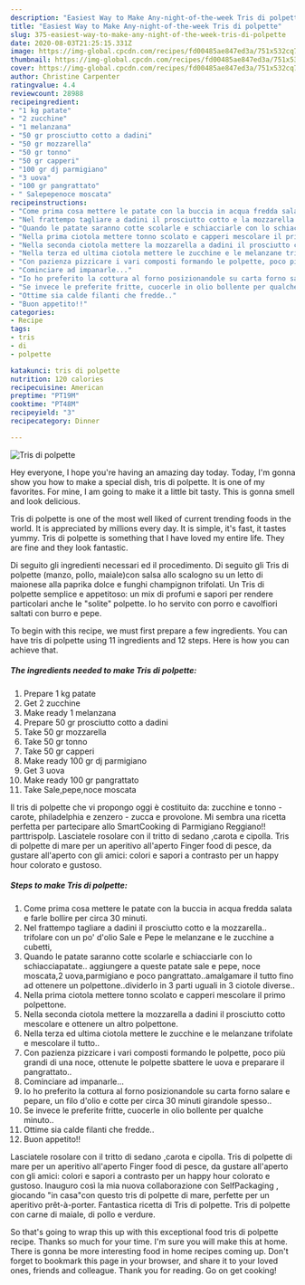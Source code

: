 ```yaml
---
description: "Easiest Way to Make Any-night-of-the-week Tris di polpette"
title: "Easiest Way to Make Any-night-of-the-week Tris di polpette"
slug: 375-easiest-way-to-make-any-night-of-the-week-tris-di-polpette
date: 2020-08-03T21:25:15.331Z
image: https://img-global.cpcdn.com/recipes/fd00485ae847ed3a/751x532cq70/tris-di-polpette-recipe-main-photo.jpg
thumbnail: https://img-global.cpcdn.com/recipes/fd00485ae847ed3a/751x532cq70/tris-di-polpette-recipe-main-photo.jpg
cover: https://img-global.cpcdn.com/recipes/fd00485ae847ed3a/751x532cq70/tris-di-polpette-recipe-main-photo.jpg
author: Christine Carpenter
ratingvalue: 4.4
reviewcount: 28988
recipeingredient:
- "1 kg patate"
- "2 zucchine"
- "1 melanzana"
- "50 gr prosciutto cotto a dadini"
- "50 gr mozzarella"
- "50 gr tonno"
- "50 gr capperi"
- "100 gr dj parmigiano"
- "3 uova"
- "100 gr pangrattato"
- " Salepepenoce moscata"
recipeinstructions:
- "Come prima cosa mettere le patate con la buccia in acqua fredda salata e farle bollire per circa 30 minuti."
- "Nel frattempo tagliare a dadini il prosciutto cotto e la mozzarella.. trifolare con un po&#39; d&#39;olio Sale e Pepe le melanzane e le zucchine a cubetti,"
- "Quando le patate saranno cotte scolarle e schiacciarle con lo schiacciapatate.. aggiungere a queste patate sale e pepe, noce moscata,2 uova,parmigiano e poco pangrattato..amalgamare il tutto fino ad ottenere un polpettone..dividerlo in 3 parti uguali in 3 ciotole diverse.."
- "Nella prima ciotola mettere tonno scolato e capperi mescolare il primo polpettone."
- "Nella seconda ciotola mettere la mozzarella a dadini il prosciutto cotto mescolare e ottenere un altro polpettone."
- "Nella terza ed ultima ciotola mettere le zucchine e le melanzane trifolate e mescolare il tutto.."
- "Con pazienza pizzicare i vari composti formando le polpette, poco più grandi di una noce, ottenute le polpette sbattere le uova e preparare il pangrattato.."
- "Cominciare ad impanarle..."
- "Io ho preferito la cottura al forno posizionandole su carta forno salare e pepare, un filo d&#39;olio e cotte per circa 30 minuti girandole spesso.."
- "Se invece le preferite fritte, cuocerle in olio bollente per qualche minuto.."
- "Ottime sia calde filanti che fredde.."
- "Buon appetito!!"
categories:
- Recipe
tags:
- tris
- di
- polpette

katakunci: tris di polpette 
nutrition: 120 calories
recipecuisine: American
preptime: "PT19M"
cooktime: "PT48M"
recipeyield: "3"
recipecategory: Dinner

---
```



![Tris di polpette](https://img-global.cpcdn.com/recipes/fd00485ae847ed3a/751x532cq70/tris-di-polpette-recipe-main-photo.jpg)

Hey everyone, I hope you're having an amazing day today. Today, I'm gonna show you how to make a special dish, tris di polpette. It is one of my favorites. For mine, I am going to make it a little bit tasty. This is gonna smell and look delicious.

Tris di polpette is one of the most well liked of current trending foods in the world. It is appreciated by millions every day. It is simple, it's fast, it tastes yummy. Tris di polpette is something that I have loved my entire life. They are fine and they look fantastic.

Di seguito gli ingredienti necessari ed il procedimento. Di seguito gli Tris di polpette (manzo, pollo, maiale)con salsa allo scalogno su un letto di maionese alla paprika dolce e funghi champignon trifolati. Un Tris di polpette semplice e appetitoso: un mix di profumi e sapori per rendere particolari anche le &#34;solite&#34; polpette. Io ho servito con porro e cavolfiori saltati con burro e pepe.


To begin with this recipe, we must first prepare a few ingredients. You can have tris di polpette using 11 ingredients and 12 steps. Here is how you can achieve that.

<!--inarticleads1-->

##### The ingredients needed to make Tris di polpette:

1. Prepare 1 kg patate
1. Get 2 zucchine
1. Make ready 1 melanzana
1. Prepare 50 gr prosciutto cotto a dadini
1. Take 50 gr mozzarella
1. Take 50 gr tonno
1. Take 50 gr capperi
1. Make ready 100 gr dj parmigiano
1. Get 3 uova
1. Make ready 100 gr pangrattato
1. Take  Sale,pepe,noce moscata


Il tris di polpette che vi propongo oggi è costituito da: zucchine e tonno - carote, philadelphia e zenzero - zucca e provolone. Mi sembra una ricetta perfetta per partecipare allo SmartCooking di Parmigiano Reggiano!! parttrispolp. Lasciatele rosolare con il tritto di sedano ,carota e cipolla. Tris di polpette di mare per un aperitivo all&#39;aperto Finger food di pesce, da gustare all&#39;aperto con gli amici: colori e sapori a contrasto per un happy hour colorato e gustoso. 

<!--inarticleads2-->

##### Steps to make Tris di polpette:

1. Come prima cosa mettere le patate con la buccia in acqua fredda salata e farle bollire per circa 30 minuti.
1. Nel frattempo tagliare a dadini il prosciutto cotto e la mozzarella.. trifolare con un po&#39; d&#39;olio Sale e Pepe le melanzane e le zucchine a cubetti,
1. Quando le patate saranno cotte scolarle e schiacciarle con lo schiacciapatate.. aggiungere a queste patate sale e pepe, noce moscata,2 uova,parmigiano e poco pangrattato..amalgamare il tutto fino ad ottenere un polpettone..dividerlo in 3 parti uguali in 3 ciotole diverse..
1. Nella prima ciotola mettere tonno scolato e capperi mescolare il primo polpettone.
1. Nella seconda ciotola mettere la mozzarella a dadini il prosciutto cotto mescolare e ottenere un altro polpettone.
1. Nella terza ed ultima ciotola mettere le zucchine e le melanzane trifolate e mescolare il tutto..
1. Con pazienza pizzicare i vari composti formando le polpette, poco più grandi di una noce, ottenute le polpette sbattere le uova e preparare il pangrattato..
1. Cominciare ad impanarle...
1. Io ho preferito la cottura al forno posizionandole su carta forno salare e pepare, un filo d&#39;olio e cotte per circa 30 minuti girandole spesso..
1. Se invece le preferite fritte, cuocerle in olio bollente per qualche minuto..
1. Ottime sia calde filanti che fredde..
1. Buon appetito!!


Lasciatele rosolare con il tritto di sedano ,carota e cipolla. Tris di polpette di mare per un aperitivo all&#39;aperto Finger food di pesce, da gustare all&#39;aperto con gli amici: colori e sapori a contrasto per un happy hour colorato e gustoso. Inauguro così la mia nuova collaborazione con SelfPackaging , giocando &#34;in casa&#34;con questo tris di polpette di mare, perfette per un aperitivo prêt-à-porter. Fantastica ricetta di Tris di polpette. Tris di polpette con carne di maiale, di pollo e verdure. 

So that's going to wrap this up with this exceptional food tris di polpette recipe. Thanks so much for your time. I'm sure you will make this at home. There is gonna be more interesting food in home recipes coming up. Don't forget to bookmark this page in your browser, and share it to your loved ones, friends and colleague. Thank you for reading. Go on get cooking!
